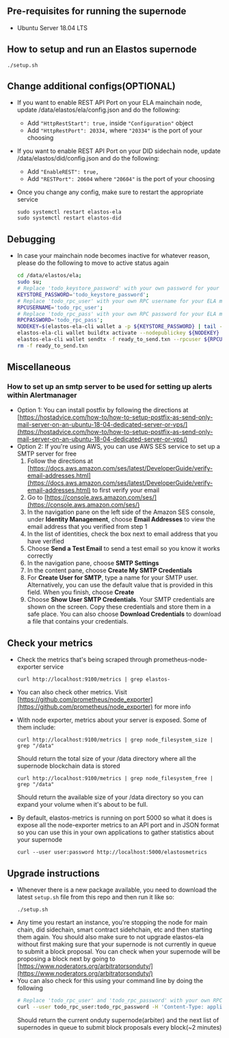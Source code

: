 ## Pre-requisites for running the supernode

- Ubuntu Server 18.04 LTS

## How to setup and run an Elastos supernode

```
./setup.sh
```

## Change additional configs(OPTIONAL)

- If you want to enable REST API Port on your ELA mainchain node, update /data/elastos/ela/config.json and do the following:

  - Add `"HttpRestStart": true,` inside `"Configuration"` object
  - Add `"HttpRestPort": 20334,` where `"20334"` is the port of your choosing

- If you want to enable REST API Port on your DID sidechain node, update /data/elastos/did/config.json and do the following:

  - Add `"EnableREST": true,`
  - Add `"RESTPort": 20604` where `"20604"` is the port of your choosing

- Once you change any config, make sure to restart the appropriate service
  ```
  sudo systemctl restart elastos-ela
  sudo systemctl restart elastos-did
  ```

## Debugging

- In case your mainchain node becomes inactive for whatever reason, please do the following to move to active status again
  ```bash
  cd /data/elastos/ela;
  sudo su;
  # Replace 'todo_keystore_password' with your own password for your keystore.dat file. You can find this at /etc/elastos-ela/params.env
  KEYSTORE_PASSWORD='todo_keystore_password';
  # Replace 'todo_rpc_user' with your own RPC username for your ELA mainchain node. You can find this at /data/elastos/ela/config.json
  RPCUSERNAME='todo_rpc_user';
  # Replace 'todo_rpc_pass' with your own RPC password for your ELA mainchain node. You can find this at /data/elastos/ela/config.json
  RPCPASSWORD='todo_rpc_pass';
  NODEKEY=$(elastos-ela-cli wallet a -p ${KEYSTORE_PASSWORD} | tail -2 | head -1 | cut -d' ' -f2);
  elastos-ela-cli wallet buildtx activate --nodepublickey ${NODEKEY} -p ${KEYSTORE_PASSWORD};
  elastos-ela-cli wallet sendtx -f ready_to_send.txn --rpcuser ${RPCUSERNAME} --rpcpassword ${RPCPASSWORD};
  rm -f ready_to_send.txn
  ```

## Miscellaneous

### How to set up an smtp server to be used for setting up alerts within Alertmanager

- Option 1: You can install postfix by following the directions at [https://hostadvice.com/how-to/how-to-setup-postfix-as-send-only-mail-server-on-an-ubuntu-18-04-dedicated-server-or-vps/](https://hostadvice.com/how-to/how-to-setup-postfix-as-send-only-mail-server-on-an-ubuntu-18-04-dedicated-server-or-vps/)
- Option 2: If you're using AWS, you can use AWS SES service to set up a SMTP server for free
  1.  Follow the directions at [https://docs.aws.amazon.com/ses/latest/DeveloperGuide/verify-email-addresses.html](https://docs.aws.amazon.com/ses/latest/DeveloperGuide/verify-email-addresses.html) to first verify your email
  2.  Go to [https://console.aws.amazon.com/ses/](https://console.aws.amazon.com/ses/)
  3.  In the navigation pane on the left side of the Amazon SES console, under **Identity Management**, choose **Email Addresses** to view the email address that you verified from step 1
  4.  In the list of identities, check the box next to email address that you have verified
  5.  Choose **Send a Test Email** to send a test email so you know it works correctly
  6.  In the navigation pane, choose **SMTP Settings**
  7.  In the content pane, choose **Create My SMTP Credentials**
  8.  For **Create User for SMTP**, type a name for your SMTP user. Alternatively, you can use the default value that is provided in this field. When you finish, choose **Create**
  9.  Choose **Show User SMTP Credentials**. Your SMTP credentials are shown on the screen. Copy these credentials and store them in a safe place. You can also choose **Download Credentials** to download a file that contains your credentials.

## Check your metrics

- Check the metrics that's being scraped through prometheus-node-exporter service
  ```
  curl http://localhost:9100/metrics | grep elastos-
  ```
- You can also check other metrics. Visit [https://github.com/prometheus/node_exporter](https://github.com/prometheus/node_exporter) for more info
- With node exporter, metrics about your server is exposed. Some of them include:

  ```
  curl http://localhost:9100/metrics | grep node_filesystem_size | grep "/data"
  ```

  Should return the total size of your /data directory where all the supernode blockchain data is stored

  ```
  curl http://localhost:9100/metrics | grep node_filesystem_free | grep "/data"
  ```

  Should return the available size of your /data directory so you can expand your volume when it's about to be full.

- By default, elastos-metrics is running on port 5000 so what it does is expose all the node-exporter metrics to an API port and in JSON format so you can use this in your own applications to gather statistics about your supernode
  ```
  curl --user user:password http://localhost:5000/elastosmetrics
  ```

## Upgrade instructions

- Whenever there is a new package available, you need to download the latest `setup.sh` file from this repo and then run it like so:
  ```
  ./setup.sh
  ```
- Any time you restart an instance, you're stopping the node for main chain, did sidechain, smart contract sidehchain, etc and then starting them again. You should also make sure to not upgrade elastos-ela without first making sure that your supernode is not currently in queue to submit a block proposal. You can check when your supernode will be proposing a block next by going to [https://www.noderators.org/arbitratorsonduty/](https://www.noderators.org/arbitratorsonduty/)
- You can also check for this using your command line by doing the following
  ```bash
  # Replace 'todo_rpc_user' and 'todo_rpc_password' with your own RPC username and password. You can find this at /data/elastos/ela/config.json
  curl --user todo_rpc_user:todo_rpc_password -H 'Content-Type: application/json' -H 'Accept:application/json' --data '{"method":"getarbitersinfo"}' http://localhost:20336
  ```
  Should return the current onduty supernode(arbiter) and the next list of supernodes in queue to submit block proposals every block(~2 minutes)
